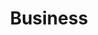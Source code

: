 ---
templateKey: business-page
title: Business
meta_title: Business | T Boutique Hôtel — Arcachon
---